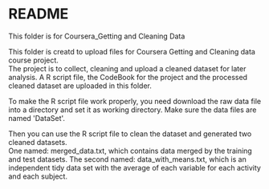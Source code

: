 # README
This folder is for Coursera_Getting and Cleaning Data

This folder is creatd to upload files for Coursera Getting and Cleaning data course project.  
The project is to collect, cleaning and upload a cleaned dataset for later analysis. 
A R script file, the CodeBook for the project and the processed cleaned dataset are uploaded in this folder. 

To make the R script file work properly, you need download the raw data file into a directory and set it as working directory.  Make sure the data files are named 'DataSet'. 

Then you can use the R script file to clean the dataset and generated two cleaned datasets.  
One named: merged_data.txt, which contains data merged by the training and test datasets. 
The second named: data_with_means.txt, which is an independent tidy data set with the average of each variable for each activity and each subject.

